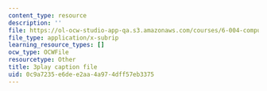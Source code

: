 ```yaml
---
content_type: resource
description: ''
file: https://ol-ocw-studio-app-qa.s3.amazonaws.com/courses/6-004-computation-structures-spring-2017/0c9a7235e6dee2aa4a974dff57eb3375_781P9Ixmi0g.srt
file_type: application/x-subrip
learning_resource_types: []
ocw_type: OCWFile
resourcetype: Other
title: 3play caption file
uid: 0c9a7235-e6de-e2aa-4a97-4dff57eb3375
---
```

